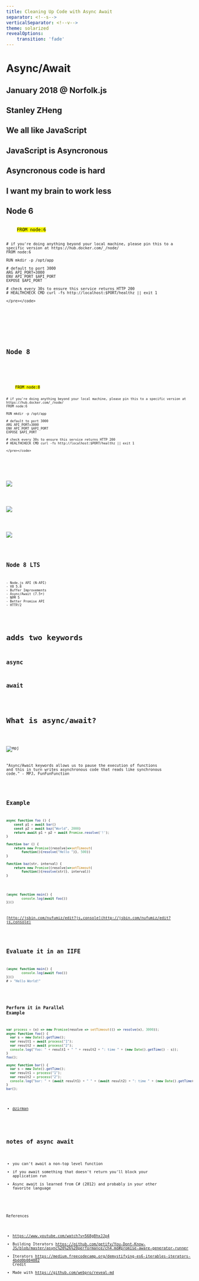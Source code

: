 ```yaml
---
title: Cleaning Up Code with Async Await
separator: <!--s-->
verticalSeparator: <!--v-->
theme: solarized
revealOptions:
    transition: 'fade'
---
```

# Async/Await
## January 2018 @ Norfolk.js
## Stanley ZHeng
<!-- ![](https://www.businessprocessincubator.com/wp-content/uploads/2016/02/www.imaworldwide.comhubfsimagesThe-Biggest-How-To-Post-Ever-369a5b9b18f757c0e189169b5a4b9092774637ab-1.png) -->
<!--s-->
## We all like JavaScript
<!--v-->
## JavaScript is Asyncronous
<!--v-->
## Asyncronous code is hard
<!--v-->
## I want my brain to work less

<!--s-->

## Node 6 

<section>
    <pre><code data-trim data-noescape>
    <mark>FROM node:6</mark>

    # if you're doing anything beyond your local machine, please pin this to a specific version at https://hub.docker.com/_/node/
    FROM node:6

    RUN mkdir -p /opt/app

    # default to port 3000
    ARG API_PORT=3000
    ENV API_PORT $API_PORT
    EXPOSE $API_PORT

    # check every 30s to ensure this service returns HTTP 200
    # HEALTHCHECK CMD curl -fs http://localhost:$PORT/healthz || exit 1

    </pre></code>
</section>


<!--v-->

## Node 8

<section>
    <pre><code data-trim data-noescape>
    <mark>FROM node:8</mark>

    # if you're doing anything beyond your local machine, please pin this to a specific version at https://hub.docker.com/_/node/
    FROM node:6

    RUN mkdir -p /opt/app

    # default to port 3000
    ARG API_PORT=3000
    ENV API_PORT $API_PORT
    EXPOSE $API_PORT

    # check every 30s to ensure this service returns HTTP 200
    # HEALTHCHECK CMD curl -fs http://localhost:$PORT/healthz || exit 1

    </pre></code>
</section>
<!--v-->

![](https://media.giphy.com/media/qUDenOaWmXImQ/giphy.gif)
<!--v-->
![](https://media.giphy.com/media/vebdBlWcL2g5G/giphy.gif)

<!--v-->
![](https://media.giphy.com/media/3oKIPrCu48s5KfzV7i/giphy.gif)
<!--s-->



## Node 8 LTS
    - Node.js API (N-API) 
    - V8 5.8
    - Buffer Improvements
    - Async/Await (7.5+)
    - NPM 5
    - Better Promise API
    - HTTP/2

<!--v-->
# adds two keywords 
## async
## await

<!--v-->
# What is async/await?
<!--v-->
![mpj](images/mpj.png)

"Async/Await keywords allows us to pause the execution of functions  and this in turn writes asynchronous code that reads like synchronous code."
 \-  MPJ, FunFunFunction

<!--v-->
## Example
```javascript
async function foo () {
    const p1 = await bar()
    const p2 = await baz("World", 2000)
    return await p1 + p2 + await Promise.resolve('!');
}

function bar () {
    return new Promise((resolve)=>setTimeout(
        function(){resolve("Hello ")}, 500))
}

function baz(str, interval) {
    return new Promise((resolve)=>setTimeout(
        function(){resolve(str)}, interval))	
}




(async function main() {
        console.log(await foo())
})()


```
[http://jsbin.com/nufumiz/edit?js,console](http://jsbin.com/nufumiz/edit?js,console)


<!--v-->
## Evaluate it in an IIFE 
``` javascript
(async function main() {
        console.log(await foo())
})()
# > "Hello World!"
```

<!--v-->
### Perform it in Parallel Example
```javascript
var process = (x) => new Promise(resolve => setTimeout(() => resolve(x), 3000));
async function foo() {
  var s = new Date().getTime();
  var result1 = await process("1");
  var result2 = await process("2");
  console.log("foo: " + result1 + " " + result2 + ": time " + (new Date().getTime() - s));
}
foo();

async function bar() {
  var s = new Date().getTime();
  var result1 = process("1");
  var result2 = process("2");
  console.log("bar: " + (await result1) + " " + (await result2) + ": time " + (new Date().getTime() - s));
}
bar();
```
- [@zirman](https://github.com/zirman)
<!--s--> 
## notes of async await
- you can't await a non-top level function 
- if you await something that doesn't return you'll block your application run
- Async await is learned from C# (2012) and probably in your other favorite language

<!--s--> 
References
- https://www.youtube.com/watch?v=568g8hxJJp4
- Building Iterators https://github.com/getify/You-Dont-Know-JS/blob/master/async%20%26%20performance/ch4.md#promise-aware-generator-runner
- Iterators https://medium.freecodecamp.org/demystifying-es6-iterables-iterators-4bdd0b084082
Credit 
- Made with https://github.com/webpro/reveal-md